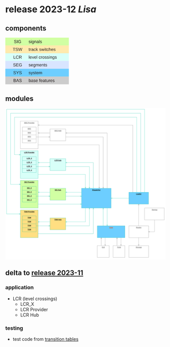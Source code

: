 # release 2023-12 _Lisa_

## components
<img src="../specification/doc/components.svg" alt="modules" style="width:200px;"> 

## modules
<div style="background-color:#FFF;">
<img src="../specification/doc/rel-2023-12_overview.svg" alt="component overview">
</div>


## delta to [release 2023-11](release_2023-11.md)

### application
-   LCR (level crossings)
    -   LCR_X
    -   LCR Provider
    -   LCR Hub

### testing
-   test code from [transition tables](../specification/doc/transition_tables.md)
